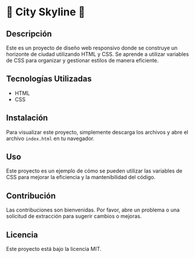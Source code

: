 # 🌆 City Skyline 🌆

## Descripción
Este es un proyecto de diseño web responsivo donde se construye un horizonte de ciudad utilizando HTML y CSS. Se aprende a utilizar variables de CSS para organizar y gestionar estilos de manera eficiente.

## Tecnologías Utilizadas
- HTML
- CSS

## Instalación
Para visualizar este proyecto, simplemente descarga los archivos y abre el archivo `index.html` en tu navegador.

## Uso
Este proyecto es un ejemplo de cómo se pueden utilizar las variables de CSS para mejorar la eficiencia y la mantenibilidad del código.

## Contribución
Las contribuciones son bienvenidas. Por favor, abre un problema o una solicitud de extracción para sugerir cambios o mejoras.

## Licencia
Este proyecto está bajo la licencia MIT.

